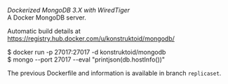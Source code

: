 
*Dockerized MongoDB 3.X with WiredTiger*     
A Docker MongoDB server.     
    
Automatic build details at https://registry.hub.docker.com/u/konstruktoid/mongodb/    
    
$ docker run -p 27017:27017 -d konstruktoid/mongodb    
$ mongo --port 27017 --eval "printjson(db.hostInfo())"   
   
The previous Dockerfile and information is available in branch `replicaset`.  
